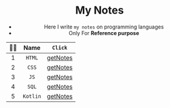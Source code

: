 <div align="center"><a name="readme-top"></a>

# My Notes
- Here I write `my notes` on programming languages
- Only For **Reference purpose**

|😶‍🌫️|Name|`Click`|
|:-:|:-:|:-:|
|1|`HTML`|[getNotes](https://github.com/iamrahulkumar052/my-notes/tree/main/HTML/HTML%20Readme.md)|
|2|`CSS`|[getNotes](https://github.com/iamrahulkumar052/my-notes/tree/main/CSS/CSS%20Readme.md)|
|3|`JS`|[getNotes](https://github.com/iamrahulkumar052/my-notes/tree/main/JavaScript/JavaScript%20Readme.md)|
|4|`SQL`|[getNotes](https://github.com/iamrahulkumar052/my-notes/tree/main/SQL/SQL%20Readme.md)|
|5|`Kotlin`|[getNotes](https://github.com/iamrahulkumar052/my-notes/tree/main/Kotlin/Kotlin%20Readme.md)|
